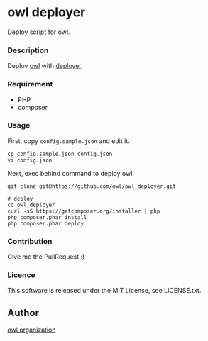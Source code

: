 owl deployer
====

Deploy script for [owl](https://github.com/owl/owl).

### Description

Deploy [owl](https://github.com/owl/owl) with [deployer](https://deployer.org/).

### Requirement

- PHP
- composer

### Usage

First, copy `config.sample.json` and edit it.

```shell
cp config.sample.json config.json
vi config.json
```

Next, exec behind command to deploy owl.

```shell
git clone git@https://github.com/owl/owl_deployer.git

# deploy
cd owl_deployer
curl -sS https://getcomposer.org/installer | php
php composer.phar install
php composer.phar deploy
```

### Contribution

Give me the PullRequest :)

### Licence

This software is released under the MIT License, see LICENSE.txt.

## Author

[owl organization](https://github.com/owl)
